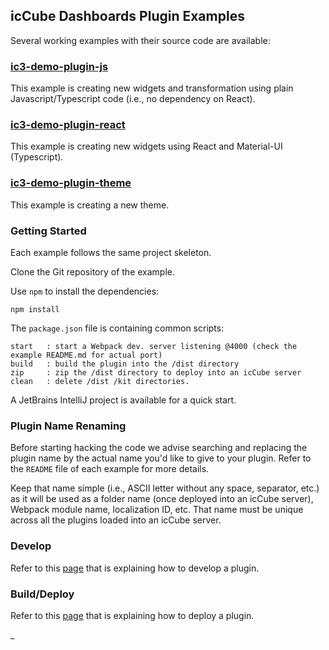 ## icCube Dashboards Plugin Examples

Several working examples with their source code are available:

### [ic3-demo-plugin-js](https://github.com/ic3-software/ic3-demo-plugin-js)

This example is creating new widgets and transformation using plain Javascript/Typescript code
(i.e., no dependency on React).

### [ic3-demo-plugin-react](https://github.com/ic3-software/ic3-demo-plugin-react)

This example is creating new widgets using React and Material-UI (Typescript).

### [ic3-demo-plugin-theme](https://github.com/ic3-software/ic3-demo-plugin-theme)

This example is creating a new theme.

### Getting Started

Each example follows the same project skeleton.

Clone the Git repository of the example.

Use `npm` to install the dependencies:

    npm install

The `package.json` file is containing common scripts:

    start   : start a Webpack dev. server listening @4000 (check the example README.md for actual port) 
    build   : build the plugin into the /dist directory
    zip     : zip the /dist directory to deploy into an icCube server
    clean   : delete /dist /kit directories.

A JetBrains IntelliJ project is available for a quick start.

### Plugin Name Renaming

Before starting hacking the code we advise searching and replacing the plugin name by the actual name you'd like to give
to your plugin. Refer to the `README` file of each example for more details.

Keep that name simple (i.e., ASCII letter without any space, separator, etc.) as it will be used as a folder name
(once deployed into an icCube server), Webpack module name, localization ID, etc. That name must be unique across all
the plugins loaded into an icCube server.

### Develop

Refer to this [page](Develop.md) that is explaining how to develop a plugin.

### Build/Deploy

Refer to this [page](Deploy.md) that is explaining how to deploy a plugin.

_